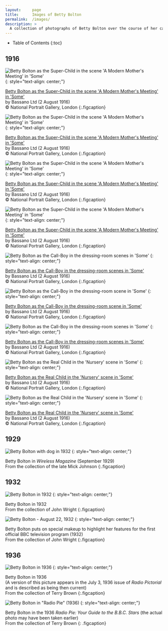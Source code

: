 ```yaml
---
layout:		page
title:		Images of Betty Bolton
permalink:	/images/
description: >
  A collection of photographs of Betty Bolton over the course of her career.
---
```


- Table of Contents
{:toc}

## 1916

![Betty Bolton as the Super-Child in the scene 'A Modern Mother's Meeting' in 'Some'](assets/img/images/Betty-Bolton-as-the-Super-Child-in-the-scene-A-Modern-Mothers-Meeting-in-Some-4.jpg)
{: style="text-align: center;"}

[Betty Bolton as the Super-Child in the scene 'A Modern Mother's Meeting' in 'Some'](https://www.npg.org.uk/collections/search/portrait/mw73352/Betty-Bolton-as-the-Super-Child-in-the-scene-A-Modern-Mothers-Meeting-in-Some?LinkID=mp66598&role=sit&rNo=0)  
by Bassano Ltd (2 August 1916)  
© National Portrait Gallery, London
{:.figcaption}

![Betty Bolton as the Super-Child in the scene 'A Modern Mother's Meeting' in 'Some'](assets/img/images/Betty-Bolton-as-the-Super-Child-in-the-scene-A-Modern-Mothers-Meeting-in-Some-2.jpg)
{: style="text-align: center;"}

[Betty Bolton as the Super-Child in the scene 'A Modern Mother's Meeting' in 'Some'](https://www.npg.org.uk/collections/search/portrait/mw73353/Betty-Bolton-as-the-Super-Child-in-the-scene-A-Modern-Mothers-Meeting-in-Some?LinkID=mp66598&role=sit&rNo=1)  
by Bassano Ltd (2 August 1916)  
© National Portrait Gallery, London
{:.figcaption}

![Betty Bolton as the Super-Child in the scene 'A Modern Mother's Meeting' in 'Some'](assets/img/images/Betty-Bolton-as-the-Super-Child-in-the-scene-A-Modern-Mothers-Meeting-in-Some-3.jpg)
{: style="text-align: center;"}

[Betty Bolton as the Super-Child in the scene 'A Modern Mother's Meeting' in 'Some'](https://www.npg.org.uk/collections/search/portrait/mw73354/Betty-Bolton-as-the-Super-Child-in-the-scene-A-Modern-Mothers-Meeting-in-Some?LinkID=mp66598&role=sit&rNo=2)  
by Bassano Ltd (2 August 1916)  
© National Portrait Gallery, London
{:.figcaption}

![Betty Bolton as the Super-Child in the scene 'A Modern Mother's Meeting' in 'Some'](assets/img/images/Betty-Bolton-as-the-Super-Child-in-the-scene-A-Modern-Mothers-Meeting-in-Some.jpg)
{: style="text-align: center;"}

[Betty Bolton as the Super-Child in the scene 'A Modern Mother's Meeting' in 'Some'](https://www.npg.org.uk/collections/search/portrait/mw73355/Betty-Bolton-as-the-Super-Child-in-the-scene-A-Modern-Mothers-Meeting-in-Some?LinkID=mp66598&role=sit&rNo=3)  
by Bassano Ltd (2 August 1916)  
© National Portrait Gallery, London
{:.figcaption}

![Betty Bolton as the Call-Boy in the dressing-room scenes in 'Some'](assets/img/images/Betty-Bolton-as-the-Call-Boy-in-the-dressing-room-scenes-in-Some-2.jpg)
{: style="text-align: center;"}

[Betty Bolton as the Call-Boy in the dressing-room scenes in 'Some'](https://www.npg.org.uk/collections/search/portrait/mw73356/Betty-Bolton-as-the-Call-Boy-in-the-dressing-room-scenes-in-Some?LinkID=mp66598&role=sit&rNo=4)  
by Bassano Ltd (2 August 1916)  
© National Portrait Gallery, London
{:.figcaption}

![Betty Bolton as the Call-Boy in the dressing-room scene in 'Some'](assets/img/images/Betty-Bolton-as-the-Call-Boy-in-the-dressing-room-scene-in-Some.jpg)
{: style="text-align: center;"}

[Betty Bolton as the Call-Boy in the dressing-room scene in 'Some'](https://www.npg.org.uk/collections/search/portrait/mw73357/Betty-Bolton-as-the-Call-Boy-in-the-dressing-room-scene-in-Some?LinkID=mp66598&role=sit&rNo=5)  
by Bassano Ltd (2 August 1916)  
© National Portrait Gallery, London
{:.figcaption}

![Betty Bolton as the Call-Boy in the dressing-room scenes in 'Some'](assets/img/images/Betty-Bolton-as-the-Call-Boy-in-the-dressing-room-scenes-in-Some.jpg)
{: style="text-align: center;"}

[Betty Bolton as the Call-Boy in the dressing-room scenes in 'Some'](https://www.npg.org.uk/collections/search/portrait/mw73358/Betty-Bolton-as-the-Call-Boy-in-the-dressing-room-scenes-in-Some?LinkID=mp66598&role=sit&rNo=6)  
by Bassano Ltd (2 August 1916)  
© National Portrait Gallery, London
{:.figcaption}

![Betty Bolton as the Real Child in the 'Nursery' scene in 'Some'](assets/img/images/Betty-Bolton-as-the-Real-Child-in-the-Nursery-scene-in-Some.jpg)
{: style="text-align: center;"}

[Betty Bolton as the Real Child in the 'Nursery' scene in 'Some'](https://www.npg.org.uk/collections/search/portrait/mw73359/Betty-Bolton-as-the-Real-Child-in-the-Nursery-scene-in-Some?LinkID=mp66598&role=sit&rNo=7)  
by Bassano Ltd (2 August 1916)  
© National Portrait Gallery, London
{:.figcaption}

![Betty Bolton as the Real Child in the 'Nursery' scene in 'Some'](assets/img/images/Betty-Bolton-as-the-Real-Child-in-the-Nursery-scene-in-Some-2.jpg)
{: style="text-align: center;"}

[Betty Bolton as the Real Child in the 'Nursery' scene in 'Some'](https://www.npg.org.uk/collections/search/portrait/mw73360/Betty-Bolton-as-the-Real-Child-in-the-Nursery-scene-in-Some?LinkID=mp66598&role=sit&rNo=8)  
by Bassano Ltd (2 August 1916)  
© National Portrait Gallery, London
{:.figcaption}

## 1929

![Betty Bolton with dog in 1932](assets/img/images/betty-bolton-with-dog-1929.jpg)
{: style="text-align: center;"}

Betty Bolton in *Wireless Magazine* (September 1929)  
From the collection of the late Mick Johnson
{:.figcaption}

## 1932

![Betty Bolton in 1932](assets/img/images/betty-bolton-1932.jpg)
{: style="text-align: center;"}

Betty Bolton in 1932  
From the collection of John Wright
{:.figcaption}

![Betty Bolton - August 22, 1932](assets/img/images/betty-bolton-television-1932.jpg)
{: style="text-align: center;"}
 
Betty Bolton puts on special makeup to highlight her features for the first official BBC television program (1932)  
From the collection of John Wright
{:.figcaption}

## 1936

![Betty Bolton in 1936](assets/img/images/Betty-Bolton-1936.jpg)
{: style="text-align: center;"}

Betty Bolton in 1936  
(A version of this picture appears in the July 3, 1936 issue of *Radio Pictorial* and is described as being then current)  
From the collection of Terry Brown
{:.figcaption}


![Betty Bolton in "Radio Pie" (1936)](assets/img/images/betty-bolton-radio-pie.jpg)
{: style="text-align: center;"}

Betty Bolton in the 1936 *Radio Pie: Your Guide to the B.B.C. Stars* (the actual photo may have been taken earlier)  
From the collection of Terry Brown
{: .figcaption}
